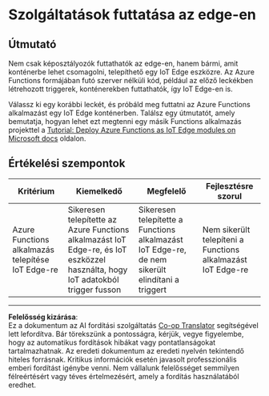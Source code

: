 <!--
CO_OP_TRANSLATOR_METADATA:
{
  "original_hash": "cc7ad255517f5f618f9c8899e6ff6783",
  "translation_date": "2025-08-27T20:51:15+00:00",
  "source_file": "4-manufacturing/lessons/3-run-fruit-detector-edge/assignment.md",
  "language_code": "hu"
}
-->
# Szolgáltatások futtatása az edge-en

## Útmutató

Nem csak képosztályozók futtathatók az edge-en, hanem bármi, amit konténerbe lehet csomagolni, telepíthető egy IoT Edge eszközre. Az Azure Functions formájában futó szerver nélküli kód, például az előző leckékben létrehozott triggerek, konténerekben futtathatók, így IoT Edge-en is.

Válassz ki egy korábbi leckét, és próbáld meg futtatni az Azure Functions alkalmazást egy IoT Edge konténerben. Találsz egy útmutatót, amely bemutatja, hogyan lehet ezt megtenni egy másik Functions alkalmazás projekttel a [Tutorial: Deploy Azure Functions as IoT Edge modules on Microsoft docs](https://docs.microsoft.com/azure/iot-edge/tutorial-deploy-function?WT.mc_id=academic-17441-jabenn&view=iotedge-2020-11) oldalon.

## Értékelési szempontok

| Kritérium | Kiemelkedő | Megfelelő | Fejlesztésre szorul |
| --------- | ---------- | --------- | ------------------- |
| Azure Functions alkalmazás telepítése IoT Edge-re | Sikeresen telepítette az Azure Functions alkalmazást IoT Edge-re, és IoT eszközzel használta, hogy IoT adatokból trigger fusson | Sikeresen telepítette a Functions alkalmazást IoT Edge-re, de nem sikerült elindítani a triggert | Nem sikerült telepíteni a Functions alkalmazást IoT Edge-re |

---

**Felelősség kizárása**:  
Ez a dokumentum az AI fordítási szolgáltatás [Co-op Translator](https://github.com/Azure/co-op-translator) segítségével lett lefordítva. Bár törekszünk a pontosságra, kérjük, vegye figyelembe, hogy az automatikus fordítások hibákat vagy pontatlanságokat tartalmazhatnak. Az eredeti dokumentum az eredeti nyelvén tekintendő hiteles forrásnak. Kritikus információk esetén javasolt professzionális emberi fordítást igénybe venni. Nem vállalunk felelősséget semmilyen félreértésért vagy téves értelmezésért, amely a fordítás használatából eredhet.